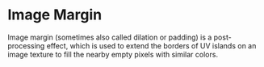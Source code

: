# Image Margin
Image margin (sometimes also called dilation or padding) is a post-processing effect, which is used to extend the borders of UV islands on an image texture to fill the nearby empty pixels with similar colors. 
